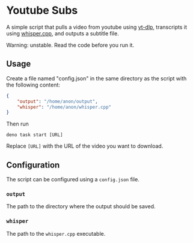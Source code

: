 # Youtube Subs

A simple script that pulls a video from youtube using [yt-dlp](https://github.com/yt-dlp/yt-dlp), transcripts it using [whisper.cpp](https://github.com/ggerganov/whisper.cpp), and outputs a subtitle file.

Warning: unstable. Read the code before you run it.

## Usage

Create a file named "config.json" in the same directory as the script with the following content:

```json
{
    "output": "/home/anon/output",
    "whisper": "/home/anon/whisper.cpp"
}
```

Then run

```shell
deno task start [URL]
```

Replace `[URL]` with the URL of the video you want to download.

## Configuration

The script can be configured using a `config.json` file.

### `output`

The path to the directory where the output should be saved.

### `whisper`

The path to the `whisper.cpp` executable.